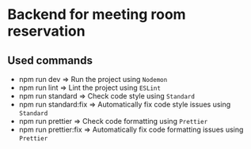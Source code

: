 # Backend for meeting room reservation

## Used commands
- npm run dev => Run the project using `Nodemon`
- npm run lint => Lint the project using `ESLint`
- npm run standard => Check code style using `Standard`
- npm run standard:fix => Automatically fix code style issues using `Standard`
- npm run prettier => Check code formatting using `Prettier`
- npm run prettier:fix => Automatically fix code formatting issues using `Prettier`